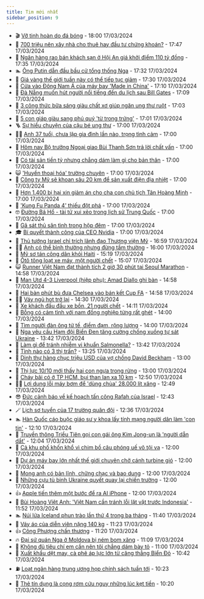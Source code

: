 ```yaml
---
title: Tim mới nhất
sidebar_position: 9
---
```


<!-- vnexpress-tin-moi-nhat:START -->
- 🎬 [Vỡ tinh hoàn do đá bóng](https://vnexpress.net/vo-tinh-hoan-do-da-bong-4723193.html) - 18:00 17/03/2024
- 🐎 [700 triệu nên xây nhà cho thuê hay đầu tư chứng khoán?](https://vnexpress.net/700-trieu-nen-xay-nha-cho-thue-hay-dau-tu-chung-khoan-4723129.html) - 17:47 17/03/2024
- 🦍 [Ngân hàng rao bán khách sạn ở Hội An giá khởi điểm 110 tỷ đồng](https://vnexpress.net/ngan-hang-rao-ban-khach-san-o-hoi-an-gia-khoi-diem-110-ty-dong-4723354.html) - 17:35 17/03/2024
- 🏊 [Ông Putin dẫn đầu bầu cử tổng thống Nga](https://vnexpress.net/ong-putin-dan-dau-bau-cu-tong-thong-nga-4723334.html) - 17:32 17/03/2024
- 🎊 [Giá vàng thế giới tuần này có thể tiếp tục giảm](https://vnexpress.net/gia-vang-the-gioi-tuan-nay-co-the-tiep-tuc-giam-4723319.html) - 17:30 17/03/2024
- 🎃 [Cửa vào Đông Nam Á của máy bay &#39;Made in China&#39;](https://vnexpress.net/cua-vao-dong-nam-a-cua-may-bay-made-in-china-4723158.html) - 17:10 17/03/2024
- 🧰 [Đà Nẵng muốn hút người nổi tiếng đến du lịch sau Bill Gates](https://vnexpress.net/da-nang-muon-hut-nguoi-noi-tieng-den-du-lich-sau-bill-gates-4722776.html) - 17:09 17/03/2024
- 🔭 [3 công thức bữa sáng giàu chất xơ giúp ngăn ung thư ruột](https://vnexpress.net/3-cong-thuc-bua-sang-giau-chat-xo-giup-ngan-ung-thu-ruot-4722851.html) - 17:03 17/03/2024
- 🫶 [5 con giáp giàu sang phú quý &#39;từ trong trứng&#39;](https://vnexpress.net/5-con-giap-giau-sang-phu-quy-tu-trong-trung-4722151.html) - 17:01 17/03/2024
- 🪜 [Sự hiểu chuyện của cậu bé ung thư](https://vnexpress.net/su-hieu-chuyen-cua-cau-be-ung-thu-4723342.html) - 17:00 17/03/2024
- 👨‍🏫 [Anh 37 tuổi, chưa lập gia đình lần nào, trọng tình cảm](https://vnexpress.net/anh-37-tuoi-chua-lap-gia-dinh-lan-nao-trong-tinh-cam-4723325.html) - 17:00 17/03/2024
- 🎊 [Hôm nay Bộ trưởng Ngoại giao Bùi Thanh Sơn trả lời chất vấn](https://vnexpress.net/hom-nay-bo-truong-ngoai-giao-bui-thanh-son-tra-loi-chat-van-4723314.html) - 17:00 17/03/2024
- 🎊 [Có tài sản tiền tỷ nhưng chẳng dám làm gì cho bản thân](https://vnexpress.net/co-tai-san-tien-ty-nhung-chang-dam-lam-gi-cho-ban-than-4723307.html) - 17:00 17/03/2024
- 😺 [&#39;Huyền thoại hóa&#39; trường chuyên](https://vnexpress.net/huyen-thoai-hoa-truong-chuyen-4723155.html) - 17:00 17/03/2024
- 🐘 [Công ty Mỹ sẽ khoan sâu 20 km để sản xuất điện địa nhiệt](https://vnexpress.net/cong-ty-my-se-khoan-sau-20-km-de-san-xuat-dien-dia-nhiet-4722900.html) - 17:00 17/03/2024
- 🌁 [Hơn 1.400 bị hại xin giảm án cho cha con chủ tịch Tân Hoàng Minh](https://vnexpress.net/hon-1-400-bi-hai-xin-giam-nhe-cho-cha-con-chu-tich-tan-hoang-minh-4722606.html) - 17:00 17/03/2024
- 🐲 [&#39;Kung Fu Panda 4&#39; thiếu đột phá](https://vnexpress.net/giai-tri/phim/thu-vien-phim/kung-fu-panda-4-692) - 17:00 17/03/2024
- 🤓 [Đường Bá Hổ - tài tử xui xẻo trong lịch sử Trung Quốc](https://vnexpress.net/duong-ba-ho-tai-tu-xui-xeo-trong-lich-su-trung-quoc-4721475.html) - 17:00 17/03/2024
- 💪 [Gã sát thủ săn tình trong hộp đêm](https://vnexpress.net/ga-sat-thu-san-tinh-trong-hop-dem-4720685.html) - 17:00 17/03/2024
- 🎓 [Bí quyết thành công của CEO Nvidia](https://vnexpress.net/bi-quyet-thanh-cong-cua-ceo-nvidia-4723184.html) - 17:00 17/03/2024
- 🫣 [Thủ tướng Israel chỉ trích lãnh đạo Thượng viện Mỹ](https://vnexpress.net/thu-tuong-israel-chi-trich-lanh-dao-thuong-vien-my-4723374.html) - 16:59 17/03/2024
- 🧑‍💻 [Anh có thể bình thường nhưng đừng tầm thường](https://vnexpress.net/anh-co-the-binh-thuong-nhung-dung-tam-thuong-4723324.html) - 16:00 17/03/2024
- 🐲 [Mỹ sơ tán công dân khỏi Haiti](https://vnexpress.net/my-so-tan-cong-dan-khoi-haiti-4723365.html) - 15:19 17/03/2024
- 🌝 [Ôtô tông loạt xe máy, một người chết](https://vnexpress.net/oto-tong-loat-xe-may-mot-nguoi-chet-4723366.html) - 15:07 17/03/2024
- 😺 [Runner Việt Nam đạt thành tích 2 giờ 30 phút tại Seoul Marathon](https://vnexpress.net/runner-viet-nam-dat-thanh-tich-2-gio-30-phut-tai-seoul-marathon-4723332.html) - 14:58 17/03/2024
- 🐎 [Man Utd 4-3 Liverpool &lpar;hiệp phụ&rpar;: Amad Diallo ghi bàn](https://vnexpress.net/man-utd-vs-liverpool-4723367.html) - 14:58 17/03/2024
- 🎡 [Hai bàn phút bù đưa Chelsea vào bán kết Cup FA](https://vnexpress.net/hai-ban-phut-bu-dua-chelsea-vao-ban-ket-cup-fa-4723369.html) - 14:58 17/03/2024
- 👨‍🏫 [Váy ngủ hot trở lại](https://vnexpress.net/vay-ngu-hot-tro-lai-4723347.html) - 14:30 17/03/2024
- 🦆 [Xe khách đấu đầu xe bồn, 21 người chết](https://vnexpress.net/xe-khach-dau-dau-xe-bon-21-nguoi-chet-4723360.html) - 14:11 17/03/2024
- 🚦 [Bỗng có cảm tình với nam đồng nghiệp từng rất ghét](https://vnexpress.net/bong-co-cam-tinh-voi-nam-dong-nghiep-tung-rat-ghet-4723277.html) - 14:00 17/03/2024
- 💫 [Tìm người đàn ông tử tế, điềm đạm, rộng lượng](https://vnexpress.net/tim-nguoi-dan-ong-tu-te-diem-dam-rong-luong-4723082.html) - 14:00 17/03/2024
- 🎉 [Nga yêu cầu Hạm đội Biển Đen tăng cường chống xuồng tự sát Ukraine](https://vnexpress.net/nga-yeu-cau-ham-doi-bien-den-tang-cuong-chong-xuong-tu-sat-ukraine-4723327.html) - 13:42 17/03/2024
- 🌋 [Làm gì để tránh nhiễm vi khuẩn Salmonella?](https://vnexpress.net/lam-gi-de-tranh-nhiem-vi-khuan-salmonella-4723250.html) - 13:42 17/03/2024
- 🤖 [Tỉnh nào có 3 thị trấn?](https://vnexpress.net/tinh-nao-co-3-thi-tran-4723337.html) - 13:25 17/03/2024
- 🦏 [Dinh thự hàng chục triệu USD của vợ chồng David Beckham](https://vnexpress.net/dinh-thu-hang-chuc-trieu-usd-cua-vo-chong-david-beckham-4723285.html) - 13:00 17/03/2024
- 🦩 [Thị lực 10/10 mới thấy hai con ngựa trong rừng](https://vnexpress.net/thi-luc-10-10-moi-thay-hai-con-ngua-trong-rung-4718502.html) - 13:00 17/03/2024
- 👺 [Cháy bãi cỏ ở TP HCM, bụi than lan xa 10 km](https://vnexpress.net/chay-bai-co-o-tp-hcm-bui-than-lan-xa-10-km-4723350.html) - 12:50 17/03/2024
- 🧑‍🏫 [Lợi dụng lỗi máy bơm để &#39;dùng chùa&#39; 28.000 lít xăng](https://vnexpress.net/loi-dung-loi-may-bom-de-dung-chua-28-000-lit-xang-4723284.html) - 12:49 17/03/2024
- 😎 [Đức cảnh báo về kế hoạch tấn công Rafah của Israel](https://vnexpress.net/duc-canh-bao-ve-ke-hoach-tan-cong-rafah-cua-israel-4723346.html) - 12:43 17/03/2024
- 🪄 [Lịch sơ tuyển của 17 trường quân đội](https://vnexpress.net/lich-so-tuyen-cua-17-truong-quan-doi-4723340.html) - 12:36 17/03/2024
- 🏊 [Hàn Quốc cáo buộc giáo sư y khoa lấy tính mạng người dân làm &#39;con tin&#39;](https://vnexpress.net/han-quoc-cao-buoc-giao-su-y-khoa-lay-tinh-mang-nguoi-dan-lam-con-tin-4723345.html) - 12:10 17/03/2024
- 💃 [Truyền thông Triều Tiên gọi con gái ông Kim Jong-un là &#39;người dẫn dắt&#39;](https://vnexpress.net/truyen-thong-trieu-tien-goi-con-gai-ong-kim-jong-un-la-nguoi-dan-dat-4723326.html) - 12:04 17/03/2024
- 🦆 [Cả khu phố khốn khổ vì chim bồ câu phóng uế vô tội vạ](https://vnexpress.net/ca-khu-pho-khon-kho-vi-chim-bo-cau-phong-ue-vo-toi-va-4723317.html) - 12:00 17/03/2024
- 🎊 [Dự án máy bay lớn nhất thế giới chuyên chở cánh turbine gió](https://vnexpress.net/du-an-may-bay-lon-nhat-the-gioi-chuyen-cho-canh-turbine-gio-4723140.html) - 12:00 17/03/2024
- 👺 [Mong anh có bản lĩnh, chững chạc và bao dung](https://vnexpress.net/mong-anh-co-ban-linh-chung-chac-va-bao-dung-4723079.html) - 12:00 17/03/2024
- 🎡 [Những cựu tù binh Ukraine quyết quay lại chiến trường](https://vnexpress.net/nhung-cuu-tu-binh-ukraine-quyet-quay-lai-chien-truong-4722479.html) - 12:00 17/03/2024
- 👍 [Apple tiến thêm một bước để ra AI iPhone](https://vnexpress.net/apple-tien-them-mot-buoc-de-ra-ai-iphone-4723192.html) - 12:00 17/03/2024
- 🐎 [Bùi Hoàng Việt Anh: &#39;Việt Nam cần tránh lỗi lặt vặt trước Indonesia&#39;](https://vnexpress.net/bui-hoang-viet-anh-viet-nam-can-tranh-loi-lat-vat-truoc-indonesia-4723343.html) - 11:52 17/03/2024
- 🏊 [Núi lửa Iceland phun trào lần thứ 4 trong ba tháng](https://vnexpress.net/nui-lua-iceland-phun-trao-lan-thu-4-trong-ba-thang-4723289.html) - 11:40 17/03/2024
- 🦩 [Váy áo của diễn viên nặng 140 kg](https://vnexpress.net/vay-ao-cua-dien-vien-nang-140-kg-4723315.html) - 11:23 17/03/2024
- 👍 [Công Phượng chấn thương](https://vnexpress.net/cong-phuong-chan-thuong-4723341.html) - 11:20 17/03/2024
- 🔥 [Đại sứ quán Nga ở Moldova bị ném bom xăng](https://vnexpress.net/dai-su-quan-nga-o-moldova-bi-nem-bom-xang-4723336.html) - 11:09 17/03/2024
- 💄 [Không đủ tiêu chí em cần nên tôi chẳng dám bày tỏ](https://vnexpress.net/khong-du-tieu-chi-em-can-nen-toi-chang-dam-bay-to-4723200.html) - 11:00 17/03/2024
- 🤡 [Xuất khẩu dệt may, cà phê áp lực lớn từ căng thẳng Biển Đỏ](https://vnexpress.net/xuat-khau-det-may-ca-phe-ap-luc-lon-tu-cang-thang-bien-do-4722697.html) - 10:42 17/03/2024
- ⛽️ [Loạt ngân hàng trung ương họp chính sách tuần tới](https://vnexpress.net/loat-ngan-hang-trung-uong-hop-chinh-sach-tuan-toi-4723259.html) - 10:23 17/03/2024
- 🚀 [Thẻ tín dụng là cọng rơm cứu nguy những lúc kẹt tiền](https://vnexpress.net/the-tin-dung-la-cong-rom-cuu-nguy-nhung-luc-ket-tien-4723294.html) - 10:20 17/03/2024<!-- vnexpress-tin-moi-nhat:END -->
